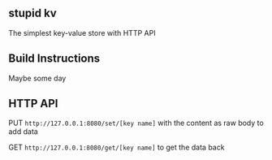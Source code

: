 stupid kv
-------------------

The simplest key-value store with HTTP API

## Build Instructions

Maybe some day

## HTTP API

PUT `http://127.0.0.1:8080/set/[key name]` with the content as raw body to add data

GET `http://127.0.0.1:8080/get/[key name]` to get the data back

